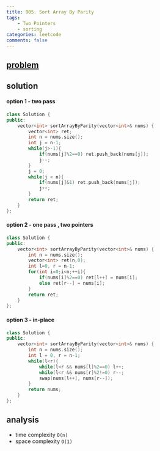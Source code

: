 ```yaml
---
title: 905. Sort Array By Parity
tags: 
    - Two Pointers
    - sorting
categories: leetcode
comments: false
---
```


## [problem](https://leetcode.com/problems/sort-array-by-parity/)

## solution
#### option 1 - two pass
```c++
class Solution {
public:
    vector<int> sortArrayByParity(vector<int>& nums) {
        vector<int> ret;
        int n = nums.size();
        int j = n-1;
        while(j>-1){
            if(nums[j]%2==0) ret.push_back(nums[j]); 
            j--;
        }
        j = 0;
        while(j < n){
            if(nums[j]&1) ret.push_back(nums[j]);
            j++;
        }
        return ret;
    }
};
```

#### option 2 - one pass , two pointers
```c++
class Solution {
public:
    vector<int> sortArrayByParity(vector<int>& nums) {
        int n = nums.size();
        vector<int> ret(n,0);
        int l=0, r = n-1;
        for(int i=0;i<n;++i){
            if(nums[i]%2==0) ret[l++] = nums[i];
            else ret[r--] = nums[i];
        }
        return ret;
    }
};
```
#### option 3 - in-place
```c++
class Solution {
public:
    vector<int> sortArrayByParity(vector<int>& nums) {
        int n = nums.size();
        int l = 0, r = n-1;
        while(l<r){
            while(l<r && nums[l]%2==0) l++;
            while(l<r && nums[r]%2!=0) r--;
            swap(nums[l++], nums[r--]);
        }
        return nums;
    }
};
```
## analysis
- time complexity `O(n)`
- space complexity `O(1)`
